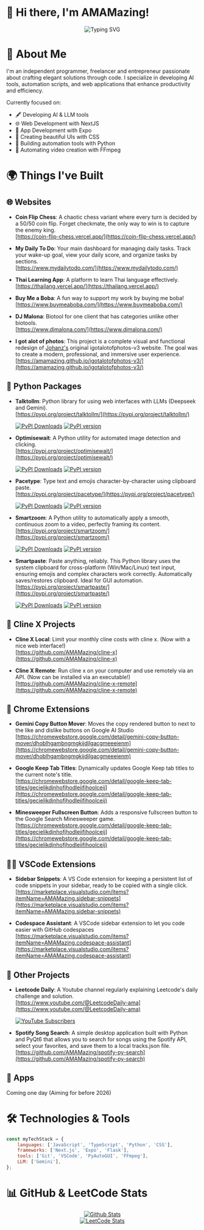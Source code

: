 # 👋 Hi there, I'm AMAMazing!

<div align="center">
  <img src="https://readme-typing-svg.herokuapp.com?font=Fira+Code&pause=1000&color=ffffff&center=true&vCenter=true&random=false&width=435&lines=Full+Stack+Developer;CSS+Enthusiast;NextJS+Enthusiast;Python+Automation+Expert;FFmpeg+Wizard;AI/LLM+Expert" alt="Typing SVG" />
</div>

# 🚀 About Me
I'm an independent programmer, freelancer and entrepreneur passionate about crafting elegant solutions through code. I specialize in developing AI tools, automation scripts, and web applications that enhance productivity and efficiency.


Currently focused on:
- 🖋️ Developing AI & LLM tools
- 🌐 Web Development with NextJS
- 📱 App Development with Expo
- 🎨 Creating beautiful UIs with CSS
- 🤖 Building automation tools with Python
- 🎥 Automating video creation with FFmpeg

# 🌍 Things I've Built

## 🌐 Websites

- **Coin Flip Chess**: A chaotic chess variant where every turn is decided by a 50/50 coin flip. Forget checkmate, the only way to win is to capture the enemy king.            
  [https://coin-flip-chess.vercel.app/](https://coin-flip-chess.vercel.app/)

- **My Daily To Do**: Your main dashboard for managing daily tasks. Track your wake-up goal, view your daily score, and organize tasks by sections.      
  [https://www.mydailytodo.com/](https://www.mydailytodo.com/)

- **Thai Learning App**: A platform to learn Thai language effectively.  
  [https://thailang.vercel.app/](https://thailang.vercel.app/)

- **Buy Me a Boba**: A fun way to support my work by buying me boba!  
  [https://www.buymeaboba.com/](https://www.buymeaboba.com/)

- **DJ Malona**: Biotool for one client that has categories unlike other biotools.      
  [https://www.djmalona.com/](https://www.djmalona.com/)

- **I got alot of photos**: This project is a complete visual and functional redesign of [Johanz's](https://github.com/johanz043) original igotalotofphotos-v3 website. The goal was to create a modern, professional, and immersive user experience.       
  [https://amamazing.github.io/igotalotofphotos-v3/](https://amamazing.github.io/igotalotofphotos-v3/)

## 🐍 Python Packages

- **Talktollm**: Python library for using web interfaces with LLMs (Deepseek and Gemini).   
  [https://pypi.org/project/talktollm/](https://pypi.org/project/talktollm/)    

  [![PyPI Downloads](https://static.pepy.tech/badge/talktollm)](https://pepy.tech/projects/talktollm)
  [![PyPI version](https://badge.fury.io/py/talktollm.svg)](https://badge.fury.io/py/talktollm)

- **Optimisewait**: A Python utility for automated image detection and clicking.  
  [https://pypi.org/project/optimisewait/](https://pypi.org/project/optimisewait/)

  [![PyPI Downloads](https://static.pepy.tech/badge/optimisewait)](https://pepy.tech/projects/optimisewait)
  [![PyPI version](https://badge.fury.io/py/optimisewait.svg)](https://badge.fury.io/py/optimisewait)
  
- **Pacetype**: Type text and emojis character-by-character using clipboard paste.    
  [https://pypi.org/project/pacetype/](https://pypi.org/project/pacetype/)    

  [![PyPI Downloads](https://static.pepy.tech/badge/pacetype)](https://pepy.tech/projects/pacetype)
  [![PyPI version](https://badge.fury.io/py/pacetype.svg)](https://badge.fury.io/py/pacetype)

- **Smartzoom**: A Python utility to automatically apply a smooth, continuous zoom to a video, perfectly framing its content.  
    [https://pypi.org/project/smartzoom/](https://pypi.org/project/smartzoom/)    

  [![PyPI Downloads](https://static.pepy.tech/badge/smartzoom)](https://pepy.tech/projects/smartzoom)
  [![PyPI version](https://badge.fury.io/py/smartzoom.svg)](https://badge.fury.io/py/smartzoom)

- **Smartpaste**: Paste anything, reliably. This Python library uses the system clipboard for cross-platform (Win/Mac/Linux) text input, ensuring emojis and complex characters work correctly. Automatically saves/restores clipboard. Ideal for GUI automation.         
  [https://pypi.org/project/smartpaste/](https://pypi.org/project/smartpaste/)    

  [![PyPI Downloads](https://static.pepy.tech/badge/smartpaste)](https://pepy.tech/projects/smartpaste)
  [![PyPI version](https://badge.fury.io/py/smartpaste.svg)](https://badge.fury.io/py/smartpaste)


## 🤖 Cline X Projects

- **Cline X Local**: Limit your monthly cline costs with cline x. (Now with a nice web interface!)      
  [https://github.com/AMAMazing/cline-x](https://github.com/AMAMazing/cline-x)

- **Cline X Remote**: Run cline x on your computer and use remotely via an API. (Now can be installed via an executable!)      
  [https://github.com/AMAMazing/cline-x-remote](https://github.com/AMAMazing/cline-x-remote)

<!--- **Cline X Voice**: Use cline solely with your voice by chatting with it. Cline x uses AI Studio, making it entirely free with the tradeoff being a longer response time. (Coming soon!)  
  [https://github.com/AMAMazing/cline-x-voice](https://github.com/AMAMazing/cline-x-voice)

- **Cline X Mobile**: Be able to use cline x manually on mobile (made specifically for GitHub Codespaces). This project is currently inactive. If you're interested in seeing it revived and functional, please let me know!  
  [https://github.com/AMAMazing/cline-x-mobile](https://github.com/AMAMazing/cline-x-mobile)-->

## 🪽 Chrome Extensions

- **Gemini Copy Button Mover**: Moves the copy rendered button to next to the like and dislike buttons on Google AI Studio
  [https://chromewebstore.google.com/detail/gemini-copy-button-mover/dhoblhgambngmgkijdjlgacgmeeeienm](https://chromewebstore.google.com/detail/gemini-copy-button-mover/dhoblhgambngmgkijdjlgacgmeeeienm)

- **Google Keep Tab Titles**: Dynamically updates Google Keep tab titles to the current note's title. 
  [https://chromewebstore.google.com/detail/google-keep-tab-titles/gecielikdjnhofjhodleiifihoolceij](https://chromewebstore.google.com/detail/google-keep-tab-titles/gecielikdjnhofjhodleiifihoolceij)

- **Minesweeper Fullscreen Button**:  Adds a responsive fullscreen button to the Google Search Minesweeper game.       
  [https://chromewebstore.google.com/detail/google-keep-tab-titles/gecielikdjnhofjhodleiifihoolceij](https://chromewebstore.google.com/detail/google-keep-tab-titles/gecielikdjnhofjhodleiifihoolceij)

## 👨‍💻 VSCode Extensions 

- **Sidebar Snippets**: A VS Code extension for keeping a persistent list of code snippets in your sidebar, ready to be copied with a single click.    
  [https://marketplace.visualstudio.com/items?itemName=AMAMazing.sidebar-snippets](https://marketplace.visualstudio.com/items?itemName=AMAMazing.sidebar-snippets)

- **Codespace Assistant**: A VSCode sidebar extension to let you code easier with GitHub codespaces
  [https://marketplace.visualstudio.com/items?itemName=AMAMazing.codespace-assistant](https://marketplace.visualstudio.com/items?itemName=AMAMazing.codespace-assistant)

## 🚀 Other Projects 

- **Leetcode Daily**: A Youtube channel regularly explaining Leetcode's daily challenge and solution.          
  [https://www.youtube.com/@LeetcodeDaily-ama](https://www.youtube.com/@LeetcodeDaily-ama)
  
  [![YouTube Subscribers](https://img.shields.io/youtube/channel/subscribers/UChH72SgqSYeGvOMAFij2JMg?style=social)](https://www.youtube.com/channel/UChH72SgqSYeGvOMAFij2JMg)
  
- **Spotify Song Search**: A simple desktop application built with Python and PyQt6 that allows you to search for songs using the Spotify API, select your favorites, and save them to a local tracks.json file.          
  [https://github.com/AMAMazing/spotify-py-search](https://github.com/AMAMazing/spotify-py-search)


## 📱 Apps

Coming one day (Aiming for before 2026)

<!-- Want to add My Daily To Do & Thailang here -->

# 🛠️ Technologies & Tools
```javascript
const myTechStack = {
    languages: ['JavaScript', 'TypeScript', 'Python', 'CSS'],
    frameworks: ['Next.js', 'Expo', 'Flask'],
    tools: ['Git', 'VSCode', 'PyAutoGUI', 'FFmpeg'],
    LLM: ['Gemini'],
};
```
                           

# 📊 GitHub & LeetCode Stats

<div align="center">
  <!-- Githubs Stats Card -->
  <a href="https://github.com/DenverCoder1/github-readme-streak-stats" target="_blank">
    <img src="https://github-readme-streak-stats-eight.vercel.app/?user=AMAMazing&theme=ocean-gradient&background=45%2C00B6EB%2CB100EB" alt="Github Stats" />
  </a>
</div>

<div align="center">
  <!-- LeetCode Stats Card -->
  <a href="https://leetcode.com/u/AMAMazing" target="_blank">
    <img src="https://leetcard.jacoblin.cool/AMAMazing?theme=dark&font=Fira%20Code&ext=heatmap&border=30363D&background=0D1117&radius=16" alt="LeetCode Stats" />
  </a>
</div>
